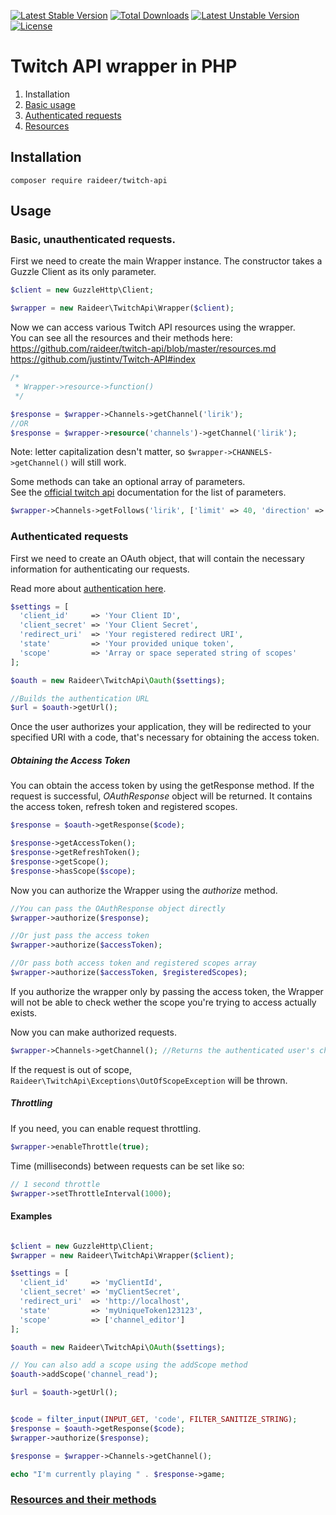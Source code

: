 [![Latest Stable Version](https://poser.pugx.org/raideer/twitch-api/v/stable)](https://packagist.org/packages/raideer/twitch-api) [![Total Downloads](https://poser.pugx.org/raideer/twitch-api/downloads)](https://packagist.org/packages/raideer/twitch-api) [![Latest Unstable Version](https://poser.pugx.org/raideer/twitch-api/v/unstable)](https://packagist.org/packages/raideer/twitch-api) [![License](https://poser.pugx.org/raideer/twitch-api/license)](https://packagist.org/packages/raideer/twitch-api)

# Twitch API wrapper in PHP

1. Installation
2. [Basic usage](#basic-unauthenticated-requests)
3. [Authenticated requests](#authenticated-requests)
4. [Resources](https://github.com/raideer/twitch-api/blob/master/resources.md)

## Installation

`composer require raideer/twitch-api`

## Usage
### Basic, unauthenticated requests.
First we need to create the main Wrapper instance. The constructor takes a Guzzle Client as its only parameter.

```php
$client = new GuzzleHttp\Client;

$wrapper = new Raideer\TwitchApi\Wrapper($client);
```

Now we can access various Twitch API resources using the wrapper.    
You can see all the resources and their methods here:    
https://github.com/raideer/twitch-api/blob/master/resources.md    
https://github.com/justintv/Twitch-API#index

```php
/*
 * Wrapper->resource->function()
 */

$response = $wrapper->Channels->getChannel('lirik');
//OR
$response = $wrapper->resource('channels')->getChannel('lirik');
```
Note: letter capitalization desn't matter, so `$wrapper->CHANNELS->getChannel()` will still work.

Some methods can take an optional array of parameters.   
See the [official twitch api](https://github.com/justintv/Twitch-API) documentation for the list of parameters.

```php
$wrapper->Channels->getFollows('lirik', ['limit' => 40, 'direction' => 'asc'])
```

### Authenticated requests

First we need to create an OAuth object, that will contain the necessary information for authenticating our requests.

Read more about [authentication here](https://github.com/justintv/Twitch-API/blob/master/authentication.md).

```php
$settings = [
  'client_id'     => 'Your Client ID',
  'client_secret' => 'Your Client Secret',
  'redirect_uri'  => 'Your registered redirect URI',
  'state'         => 'Your provided unique token',
  'scope'         => 'Array or space seperated string of scopes'
];

$oauth = new Raideer\TwitchApi\Oauth($settings);

//Builds the authentication URL
$url = $oauth->getUrl();
```

Once the user authorizes your application, they will be redirected to your specified URI with a code, that's necessary for obtaining the access token.   

##### Obtaining the Access Token

You can obtain the access token by using the getResponse method. If the request is successful, *OAuthResponse* object will
be returned. It contains the access token, refresh token and registered scopes.

```php
$response = $oauth->getResponse($code);

$response->getAccessToken();
$response->getRefreshToken();
$response->getScope();
$response->hasScope($scope);
```

Now you can authorize the Wrapper using the *authorize* method.

```php
//You can pass the OAuthResponse object directly
$wrapper->authorize($response);

//Or just pass the access token
$wrapper->authorize($accessToken);

//Or pass both access token and registered scopes array
$wrapper->authorize($accessToken, $registeredScopes);
```

If you authorize the wrapper only by passing the access token, the Wrapper will not be able to check wether the scope
you're trying to access actually exists.

Now you can make authorized requests.

```php
$wrapper->Channels->getChannel(); //Returns the authenticated user's channel
```

If the request is out of scope, `Raideer\TwitchApi\Exceptions\OutOfScopeException` will be thrown.

##### Throttling

If you need, you can enable request throttling.

```php
$wrapper->enableThrottle(true);
```

Time (milliseconds) between requests can be set like so:

```php
// 1 second throttle
$wrapper->setThrottleInterval(1000);
```

#### Examples

```php

$client = new GuzzleHttp\Client;
$wrapper = new Raideer\TwitchApi\Wrapper($client);

$settings = [
  'client_id'     => 'myClientId',
  'client_secret' => 'myClientSecret',
  'redirect_uri'  => 'http://localhost',
  'state'         => 'myUniqueToken123123',
  'scope'         => ['channel_editor']
];

$oauth = new Raideer\TwitchApi\OAuth($settings);

// You can also add a scope using the addScope method
$oauth->addScope('channel_read');

$url = $oauth->getUrl();
```

```php

$code = filter_input(INPUT_GET, 'code', FILTER_SANITIZE_STRING);
$response = $oauth->getResponse($code);
$wrapper->authorize($response);

$response = $wrapper->Channels->getChannel();

echo "I'm currently playing " . $response->game;

```

### [Resources and their methods](https://github.com/raideer/twitch-api/blob/master/resources.md)
